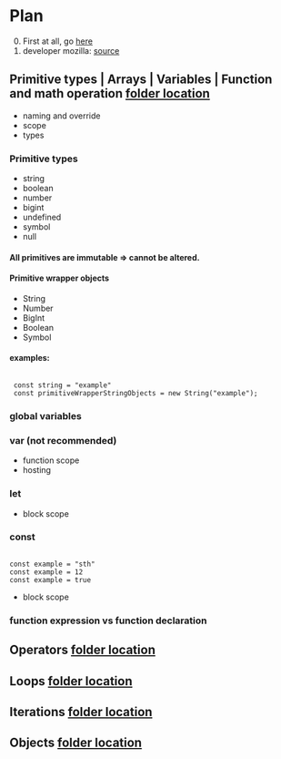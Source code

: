 # Plan

0. First at all, go [here](js-others.md)
1. developer mozilla: [source](https://developer.mozilla.org/)

## Primitive types | Arrays | Variables | Function and math operation [folder location](1.variables/)

- naming and override
- scope
- types

### Primitive types

- string
- boolean
- number
- bigint
- undefined
- symbol
- null

#### All primitives are immutable => cannot be altered.

#### Primitive wrapper objects

- String
- Number
- BigInt
- Boolean
- Symbol

#### examples:

```

 const string = "example"
 const primitiveWrapperStringObjects = new String("example");

```

### global variables

### var (not recommended)

- function scope
- hosting

### let

- block scope

### const

```

const example = "sth"
const example = 12
const example = true

```

- block scope

### function expression vs function declaration

## Operators [folder location](2.operators/)

## Loops [folder location](3.loops/)

## Iterations [folder location](4.iterations/)

## Objects [folder location](5.objects/)
